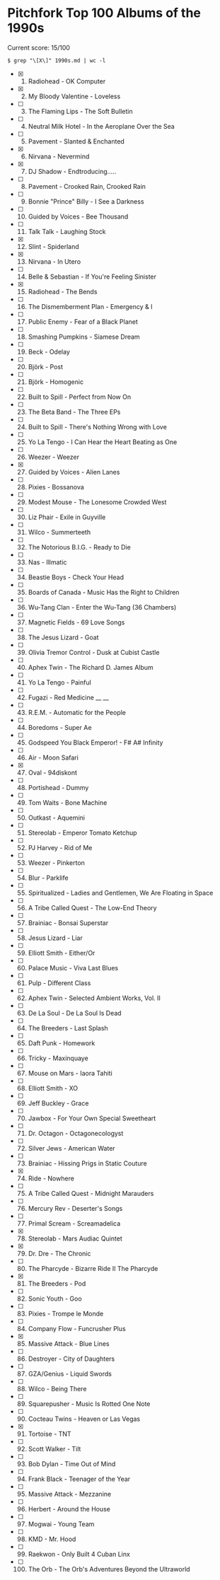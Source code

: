 Pitchfork Top 100 Albums of the 1990s
=====================================

Current score: 15/100

`$ grep "\[X\]" 1990s.md | wc -l`

- [X] 1. Radiohead - OK Computer
- [X] 2. My Bloody Valentine - Loveless
- [ ] 3. The Flaming Lips - The Soft Bulletin
- [ ] 4. Neutral Milk Hotel - In the Aeroplane Over the Sea
- [ ] 5. Pavement - Slanted & Enchanted
- [X] 6. Nirvana - Nevermind
- [X] 7. DJ Shadow - Endtroducing.....
- [ ] 8. Pavement - Crooked Rain, Crooked Rain
- [ ] 9. Bonnie "Prince" Billy - I See a Darkness
- [ ] 10. Guided by Voices - Bee Thousand
- [ ] 11. Talk Talk - Laughing Stock
- [X] 12. Slint - Spiderland
- [X] 13. Nirvana - In Utero
- [ ] 14. Belle & Sebastian - If You're Feeling Sinister
- [X] 15. Radiohead - The Bends
- [ ] 16. The Dismemberment Plan - Emergency & I
- [ ] 17. Public Enemy - Fear of a Black Planet
- [ ] 18. Smashing Pumpkins - Siamese Dream
- [ ] 19. Beck - Odelay
- [ ] 20. Björk - Post
- [ ] 21. Björk - Homogenic
- [ ] 22. Built to Spill - Perfect from Now On
- [ ] 23. The Beta Band - The Three EPs
- [ ] 24. Built to Spill - There's Nothing Wrong with Love
- [ ] 25. Yo La Tengo - I Can Hear the Heart Beating as One
- [ ] 26. Weezer - Weezer
- [X] 27. Guided by Voices - Alien Lanes
- [ ] 28. Pixies - Bossanova
- [ ] 29. Modest Mouse - The Lonesome Crowded West
- [ ] 30. Liz Phair - Exile in Guyville
- [ ] 31. Wilco - Summerteeth
- [ ] 32. The Notorious B.I.G. - Ready to Die
- [ ] 33. Nas - Illmatic
- [ ] 34. Beastie Boys - Check Your Head
- [ ] 35. Boards of Canada - Music Has the Right to Children
- [ ] 36. Wu-Tang Clan - Enter the Wu-Tang (36 Chambers)
- [ ] 37. Magnetic Fields - 69 Love Songs
- [ ] 38. The Jesus Lizard - Goat
- [ ] 39. Olivia Tremor Control - Dusk at Cubist Castle
- [ ] 40. Aphex Twin - The Richard D. James Album
- [ ] 41. Yo La Tengo - Painful
- [ ] 42. Fugazi - Red Medicine __ __
- [ ] 43. R.E.M. - Automatic for the People
- [ ] 44. Boredoms - Super Ae
- [ ] 45. Godspeed You Black Emperor! - F# A# Infinity
- [ ] 46. Air - Moon Safari
- [X] 47. Oval - 94diskont
- [ ] 48. Portishead - Dummy
- [ ] 49. Tom Waits - Bone Machine
- [ ] 50. Outkast - Aquemini
- [ ] 51. Stereolab - Emperor Tomato Ketchup
- [ ] 52. PJ Harvey - Rid of Me
- [ ] 53. Weezer - Pinkerton
- [ ] 54. Blur - Parklife
- [ ] 55. Spiritualized - Ladies and Gentlemen, We Are Floating in Space
- [ ] 56. A Tribe Called Quest - The Low-End Theory
- [ ] 57. Brainiac - Bonsai Superstar
- [ ] 58. Jesus Lizard - Liar
- [ ] 59. Elliott Smith - Either/Or
- [ ] 60. Palace Music - Viva Last Blues
- [ ] 61. Pulp - Different Class
- [ ] 62. Aphex Twin - Selected Ambient Works, Vol. II
- [ ] 63. De La Soul - De La Soul Is Dead
- [ ] 64. The Breeders - Last Splash
- [ ] 65. Daft Punk - Homework
- [ ] 66. Tricky - Maxinquaye
- [ ] 67. Mouse on Mars - Iaora Tahiti
- [ ] 68. Elliott Smith - XO
- [ ] 69. Jeff Buckley - Grace
- [ ] 70. Jawbox - For Your Own Special Sweetheart
- [ ] 71. Dr. Octagon - Octagonecologyst
- [ ] 72. Silver Jews - American Water
- [ ] 73. Brainiac - Hissing Prigs in Static Couture
- [X] 74. Ride - Nowhere
- [ ] 75. A Tribe Called Quest - Midnight Marauders
- [ ] 76. Mercury Rev - Deserter's Songs
- [ ] 77. Primal Scream - Screamadelica
- [X] 78. Stereolab - Mars Audiac Quintet
- [X] 79. Dr. Dre - The Chronic
- [ ] 80. The Pharcyde - Bizarre Ride II The Pharcyde
- [X] 81. The Breeders - Pod
- [ ] 82. Sonic Youth - Goo
- [ ] 83. Pixies - Trompe le Monde
- [ ] 84. Company Flow - Funcrusher Plus
- [X] 85. Massive Attack - Blue Lines
- [ ] 86. Destroyer - City of Daughters
- [ ] 87. GZA/Genius - Liquid Swords
- [ ] 88. Wilco - Being There
- [ ] 89. Squarepusher - Music Is Rotted One Note
- [ ] 90. Cocteau Twins - Heaven or Las Vegas
- [X] 91. Tortoise - TNT
- [ ] 92. Scott Walker - Tilt
- [ ] 93. Bob Dylan - Time Out of Mind
- [ ] 94. Frank Black - Teenager of the Year
- [ ] 95. Massive Attack - Mezzanine
- [ ] 96. Herbert - Around the House
- [ ] 97. Mogwai - Young Team
- [ ] 98. KMD - Mr. Hood
- [ ] 99. Raekwon - Only Built 4 Cuban Linx
- [ ] 100. The Orb - The Orb's Adventures Beyond the Ultraworld
